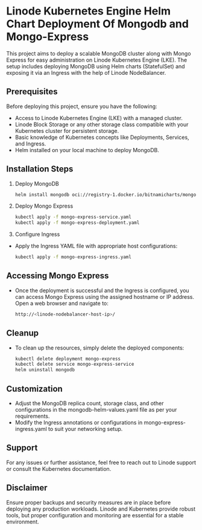 # Linode Kubernetes Engine Helm Chart Deployment Of Mongodb and Mongo-Express

This project aims to deploy a scalable MongoDB cluster along with Mongo Express for easy administration on Linode Kubernetes Engine (LKE). The setup includes deploying MongoDB using Helm charts (StatefulSet) and exposing it via an Ingress with the help of Linode NodeBalancer.

## Prerequisites
Before deploying this project, ensure you have the following:

- Access to Linode Kubernetes Engine (LKE) with a managed cluster.
- Linode Block Storage or any other storage class compatible with your Kubernetes cluster for persistent storage.
- Basic knowledge of Kubernetes concepts like Deployments, Services, and Ingress.
- Helm installed on your local machine to deploy MongoDB.

## Installation Steps

1. Deploy MongoDB

    ```bash
    helm install mongodb oci://registry-1.docker.io/bitnamicharts/mongodb

2. Deploy Mongo Express

    ```bash
    kubectl apply -f mongo-express-service.yaml
    kubectl apply -f mongo-express-deployment.yaml

3. Configure Ingress
- Apply the Ingress YAML file with appropriate host configurations:

    ```bash
    kubectl apply -f mongo-express-ingress.yaml

## Accessing Mongo Express
- Once the deployment is successful and the Ingress is configured, you can access Mongo Express using the assigned hostname or IP address. Open a web browser and navigate to:

    ```bash
    http://<linode-nodebalancer-host-ip>/

## Cleanup
- To clean up the resources, simply delete the deployed components:

    ```bash
    kubectl delete deployment mongo-express
    kubectl delete service mongo-express-service
    helm uninstall mongodb

## Customization
- Adjust the MongoDB replica count, storage class, and other configurations in the mongodb-helm-values.yaml file as per your requirements.
- Modify the Ingress annotations or configurations in mongo-express-ingress.yaml to suit your networking setup.

## Support
For any issues or further assistance, feel free to reach out to Linode support or consult the Kubernetes documentation.

## Disclaimer
Ensure proper backups and security measures are in place before deploying any production workloads. Linode and Kubernetes provide robust tools, but proper configuration and monitoring are essential for a stable environment.